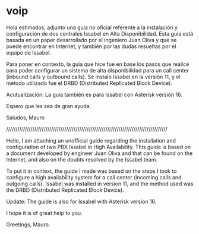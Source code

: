 # voip

Hola estimados, adjunto una guía no oficial referente a la instalación y configuración de dos centrales Issabel en Alta Disponibilidad. Esta guía está basada en un paper desarrollado por el ingeniero Juan Oliva y que se puede encontrar en Internet, y también por las dudas resueltas por el equipo de Issabel. 

Para poner en contexto, la guía que hice fue en base los pasos que realicé para poder configurar un sistema de alta disponibilidad para un call center (inbound calls y outbound calls). Se instaló Issabel en la versión 11, y el método utilizado fue el DRBD (Distributed Replicated Block Device). 

Acutualización: La guía también es para Issabel con Asterisk versión 16.

Espero que les sea de gran ayuda.

Saludos,
Mauro

//////////////////////////////////////////////////////////////////////////////////////

Hello, I am attaching an unofficial guide regarding the installation and configuration of two PBX Issabel in High Availability. This guide is based on a document developed by engineer Juan Oliva and that can be found on the Internet, and also on the doubts resolved by the Issabel team.

To put it in context, the guide I made was based on the steps I took to configure a high availability system for a call center (incoming calls and outgoing calls). Issabel was installed in version 11, and the method used was the DRBD (Distributed Replicated Block Device).

Update: The guide is also for Issabel with Asterisk version 16.

I hope it is of great help to you.

Greetings, Mauro.
